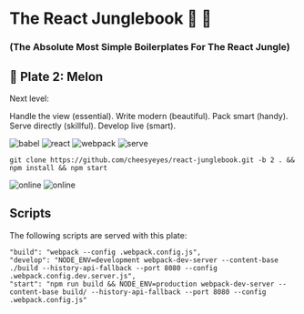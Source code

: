 # The React Junglebook 🙈 🌴

### (The Absolute Most Simple Boilerplates For The React Jungle)

## 🍈 Plate 2: Melon

Next level:

Handle the view (essential). Write modern (beautiful). Pack smart (handy). Serve directly (skillful). Develop live (smart).

![babel](https://img.shields.io/badge/Transpile-Babel-red.svg)
![react](https://img.shields.io/badge/View-React-green.svg)
![webpack](https://img.shields.io/badge/Pack-Webpack-blue.svg)
![serve](https://img.shields.io/badge/Serve-WebpackDevServer-orange.svg)

```script
git clone https://github.com/cheesyeyes/react-junglebook.git -b 2 . && npm install && npm start
```

![online](https://img.shields.io/badge/Babel-ES6-red.svg)
![online](https://img.shields.io/badge/Webpack-HMR-blue.svg)


## Scripts
The following scripts are served with this plate:

```
"build": "webpack --config .webpack.config.js",
"develop": "NODE_ENV=development webpack-dev-server --content-base ./build --history-api-fallback --port 8080 --config .webpack.config.dev.server.js",
"start": "npm run build && NODE_ENV=production webpack-dev-server --content-base build/ --history-api-fallback --port 8080 --config .webpack.config.js"
```
